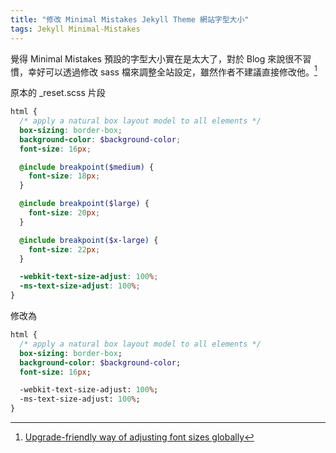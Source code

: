 ```yaml
---
title: "修改 Minimal Mistakes Jekyll Theme 網站字型大小"
tags: Jekyll Minimal-Mistakes
---
```


覺得 Minimal Mistakes 預設的字型大小實在是太大了，對於 Blog 來說很不習慣，幸好可以透過修改 sass 檔來調整全站設定，雖然作者不建議直接修改他。[^1]

原本的 _reset.scss 片段

```scss
html {
  /* apply a natural box layout model to all elements */
  box-sizing: border-box;
  background-color: $background-color;
  font-size: 16px;

  @include breakpoint($medium) {
    font-size: 18px;
  }

  @include breakpoint($large) {
    font-size: 20px;
  }

  @include breakpoint($x-large) {
    font-size: 22px;
  }

  -webkit-text-size-adjust: 100%;
  -ms-text-size-adjust: 100%;
}
```

修改為

```sass
html {
  /* apply a natural box layout model to all elements */
  box-sizing: border-box;
  background-color: $background-color;
  font-size: 16px;

  -webkit-text-size-adjust: 100%;
  -ms-text-size-adjust: 100%;
}
```

[^1]:[Upgrade-friendly way of adjusting font sizes globally](https://github.com/mmistakes/minimal-mistakes/issues/1219)
